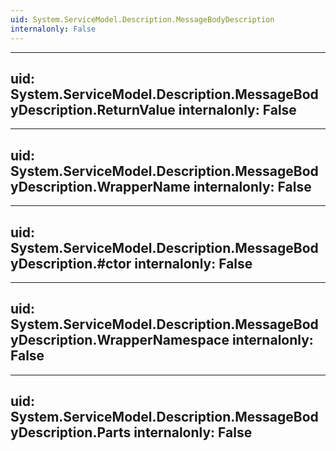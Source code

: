 ```yaml
---
uid: System.ServiceModel.Description.MessageBodyDescription
internalonly: False
---
```


---
uid: System.ServiceModel.Description.MessageBodyDescription.ReturnValue
internalonly: False
---

---
uid: System.ServiceModel.Description.MessageBodyDescription.WrapperName
internalonly: False
---

---
uid: System.ServiceModel.Description.MessageBodyDescription.#ctor
internalonly: False
---

---
uid: System.ServiceModel.Description.MessageBodyDescription.WrapperNamespace
internalonly: False
---

---
uid: System.ServiceModel.Description.MessageBodyDescription.Parts
internalonly: False
---
